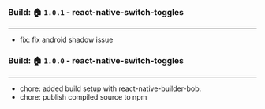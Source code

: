 ###  Build: 🏠 `1.0.1` - react-native-switch-toggles

---
- fix: fix android shadow issue

###  Build: 🏠 `1.0.0` - react-native-switch-toggles

---
- chore: added build setup with react-native-builder-bob.
- chore: publish compiled source to npm
